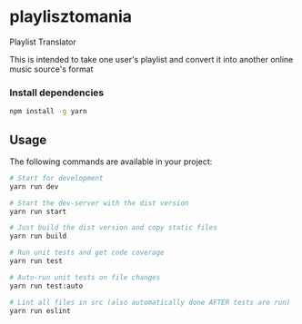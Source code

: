 # playlisztomania
Playlist Translator

This is intended to take one user's playlist and convert it into another online music source's format

### Install dependencies

```bash
npm install -g yarn
```


## Usage
The following commands are available in your project:

```bash
# Start for development
yarn run dev

# Start the dev-server with the dist version
yarn run start

# Just build the dist version and copy static files
yarn run build

# Run unit tests and get code coverage
yarn run test

# Auto-run unit tests on file changes
yarn run test:auto

# Lint all files in src (also automatically done AFTER tests are run)
yarn run eslint

```